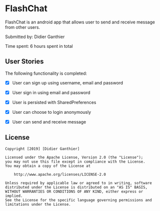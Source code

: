 # FlashChat
FlashChat is an android app that allows user to send and receive message from other users.

Submitted by: Didier Ganthier

Time spent: 6 hours spent in total

## User Stories

The following functionality is completed:
* [x] User can sign up using username, email and password
* [x] User sign in using email and password
* [x] User is persisted with SharedPreferences
* [x] User can choose to login anonymously
* [x] User can send and receive message


## License

    Copyright [2019] [Didier Ganthier]

    Licensed under the Apache License, Version 2.0 (the "License");
    you may not use this file except in compliance with the License.
    You may obtain a copy of the License at

        http://www.apache.org/licenses/LICENSE-2.0

    Unless required by applicable law or agreed to in writing, software
    distributed under the License is distributed on an "AS IS" BASIS,
    WITHOUT WARRANTIES OR CONDITIONS OF ANY KIND, either express or implied.
    See the License for the specific language governing permissions and
    limitations under the License.
